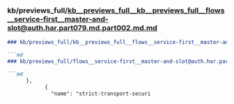 ### kb/previews_full/kb__previews_full__kb__previews_full__flows__service-first__master-and-slot@auth.har.part079.md.part002.md.md

```md
### kb/previews_full/kb__previews_full__flows__service-first__master-and-slot@auth.har.part079.md.part002.md

```md
### kb/previews_full/flows__service-first__master-and-slot@auth.har.part079.md (part 002)

```md
      },
            {
              "name": "strict-transport-securi
```

```

```

```
